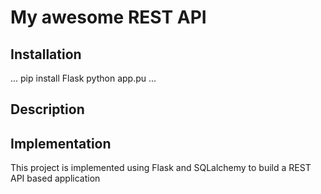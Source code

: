 # My awesome REST API

## Installation
...
pip install Flask
python app.pu
...

## Description


## Implementation
This project is implemented using Flask and SQLalchemy to build a REST API based application